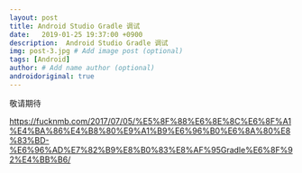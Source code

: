 ```yaml
---
layout: post
title: Android Studio Gradle 调试
date:   2019-01-25 19:37:00 +0900  
description:  Android Studio Gradle 调试
img: post-3.jpg # Add image post (optional)
tags: [Android]
author: # Add name author (optional)
androidoriginal: true
---
```


敬请期待

https://fucknmb.com/2017/07/05/%E5%8F%88%E6%8E%8C%E6%8F%A1%E4%BA%86%E4%B8%80%E9%A1%B9%E6%96%B0%E6%8A%80%E8%83%BD-%E6%96%AD%E7%82%B9%E8%B0%83%E8%AF%95Gradle%E6%8F%92%E4%BB%B6/
